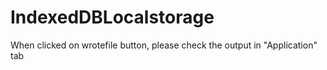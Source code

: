 # IndexedDBLocalstorage

When clicked on wrotefile button, please check the output in "Application" tab
